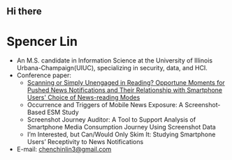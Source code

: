 ## Hi there

<h1>Spencer Lin</h1>

- An M.S. candidate in Information Science at the University of Illinois Urbana-Champaign(UIUC), specializing in security, data, and HCI.
- Conference paper:
  - [Scanning or Simply Unengaged in Reading? Opportune Moments for Pushed News Notifications and Their Relationship with Smartphone Users' Choice of News-reading Modes](https://dl.acm.org/doi/abs/10.1145/3604268)
  - Occurrence and Triggers of Mobile News Exposure: A Screenshot-Based ESM Study
  - Screenshot Journey Auditor: A Tool to Support Analysis of Smartphone Media Consumption Journey Using Screenshot Data
  - I’m Interested, but Can/Would Only Skim It: Studying Smartphone Users’ Receptivity to News Notifications
- E-mail: chenchinlin3@gmail.com




<!--
**koalaonbed/koalaonbed** is a ✨ _special_ ✨ repository because its `README.md` (this file) appears on your GitHub profile.

Here are some ideas to get you started:

- 🔭 I’m currently working on ...
- 🌱 I’m currently learning ...
- 👯 I’m looking to collaborate on ...
- 🤔 I’m looking for help with ...
- 💬 Ask me about ...
- 📫 How to reach me: ...
- 😄 Pronouns: ...
- ⚡ Fun fact: ...
-->
